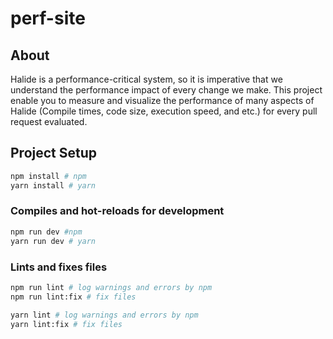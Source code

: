# perf-site


## About
Halide is a performance-critical system, so it is imperative that we understand the performance impact of every change we make. This project enable you to measure and visualize the performance of many aspects of Halide (Compile times, code size, execution speed, and etc.) for every pull request evaluated.

## Project Setup

``` sh 
npm install # npm
yarn install # yarn
```

### Compiles and hot-reloads for development

``` sh 
npm run dev #npm
yarn run dev # yarn
```

### Lints and fixes files

```  sh
npm run lint # log warnings and errors by npm
npm run lint:fix # fix files

yarn lint # log warnings and errors by npm
yarn lint:fix # fix files
```
